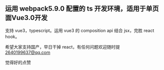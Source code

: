 ## 运用 webpack5.9.0 配置的 ts 开发环境，适用于单页面Vue3.0开发

支持 vue3，typescript。运用 vue3 的 composition api 结合 jsx，完胜 react hook。

希望大家支持国产，早日干掉 react，有任何问题欢迎随时提 2640199637@qq.com

觉得好的点赞
